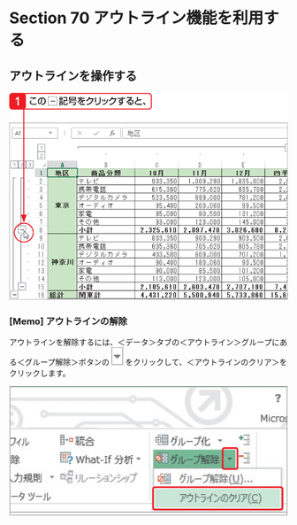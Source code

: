 # Section 70 アウトライン機能を利用する

## アウトラインを操作する

![](001.png)

### [Memo] アウトラインの解除

アウトラインを解除するには、＜データ＞タブの＜アウトライン＞グループにある＜グループ解除＞ボタンの ![](icon_down2.png) をクリックして、＜アウトラインのクリア＞をクリックします。

![memo](002.png)